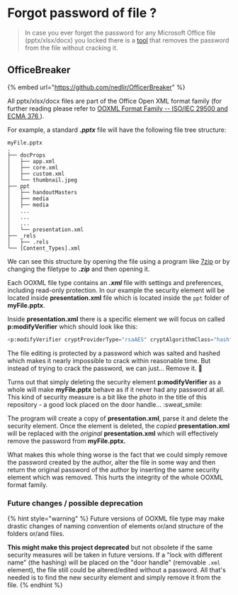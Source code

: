 # Forgot password of file ?

> In case you ever forget the password for any Microsoft Office file (pptx/xlsx/docx) you locked there is a [tool](https://github.com/nedlir/OfficerBreaker) that removes the password from the file without cracking it.

## OfficeBreaker

{% embed url="https://github.com/nedlir/OfficerBreaker" %}

All pptx/xlsx/docx files are part of the Office Open XML format family (for further reading please refer to [OOXML Format Family -- ISO/IEC 29500 and ECMA 376 ](https://www.loc.gov/preservation/digital/formats/fdd/fdd000395.shtml)).

For example, a standard _**.pptx**_ file will have the following file tree structure:

```
myFile.pptx
.
├── docProps
│   ├── app.xml
│   ├── core.xml
│   ├── custom.xml
│   └── thumbnail.jpeg
├── ppt
│   ├── handoutMasters
│   ├── media
│   ├── media
│   ...
│   ...
│   ...
│   └── presentation.xml
├── _rels
│   ├── .rels
└── [Content_Types].xml
```

We can see this structure by opening the file using a program like [7zip](https://www.7-zip.org/) or by changing the filetype to _**.zip**_ and then opening it.

Each OOXML file type contains an _**.xml**_ file with settings and preferences, including read-only protection. In our example the security element will be located inside **presentation.xml** file which is located inside the `ppt` folder of **myFile.pptx**.

Inside **presentation.xml** there is a specific element we will focus on called **p:modifyVerifier** which should look like this:

```python
<p:modifyVerifier cryptProviderType="rsaAES" cryptAlgorithmClass="hash" cryptAlgorithmType="typeAny" cryptAlgorithmSid="14" spinCount="100000" saltData="3R1lmtJocEj5GzEGRn3MHA==" hashData="iR0jIUtVcGsTx62z/hqcbzaReLJemv$eZyqTlpWhl0Lph+osBKEiEYmyReJHmypMy6wj+VFmDGuNZvsMA9tX9g=="/>
```

The file editing is protected by a password which was salted and hashed which makes it nearly impossible to crack within reasonable time. But instead of trying to crack the password, we can just... Remove it. :shrug:

Turns out that simply deleting the security element **p:modifyVerifier** as a whole will make **myFile.pptx** behave as if it never had any password at all. This kind of security measure is a bit like the photo in the title of this repository - a good lock placed on the door handle... :sweat\_smile:

The program will create a copy of **presentation.xml**, parse it and delete the security element. Once the element is deleted, the _copied_ **presentation.xml** will be replaced with the _original_ **presentation.xml** which will effectively remove the password from **myFile.pptx.**

What makes this whole thing worse is the fact that we could simply remove the password created by the author, alter the file in some way and then return the original password of the author by inserting the same security element which was removed. This hurts the integrity of the whole OOXML format family.

### Future changes / possible deprecation

{% hint style="warning" %}
Future versions of OOXML file type may make drastic changes of naming convention of elements or/and structure of the folders or/and files.&#x20;

**This might make this project deprecated** but not obsolete if the same security measures will be taken in future versions. If a "lock with different name" (the hashing) will be placed on the "door handle" (removable `.xml` element), the file still could be altered/edited without a password. All that's needed is to find the new security element and simply remove it from the file.
{% endhint %}
